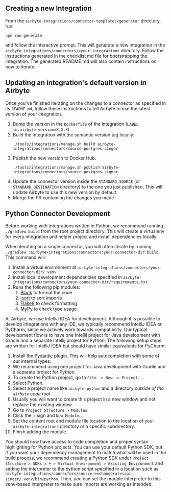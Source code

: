 ## Creating a new Integration

From the `airbyte-integrations/connector-templates/generator` directory, run: 
```
npm run generate
```

and follow the interactive prompt. This will generate a new integration in the `airbyte-integrations/connectors/<your-integration>` directory. 
Follow the instructions generated in the checklist md file for bootstrapping the integration. The generated
README.md will also contain instructions on how to iterate. 

## Updating an integration's default version in Airbyte
Once you've finished iterating on the changes to a connector as specified in its `README.md`, follow these instructions
to tell Airbyte to use the latest version of your integration.   

1. Bump the version in the `Dockerfile` of the integration (`LABEL io.airbyte.version=X.X.X`)
1. Build the integration with the semantic version tag locally:
    ```
    ./tools/integrations/manage.sh build airbyte-integrations/connectors/source-postgres-singer
    ```
1. Publish the new version to Docker Hub. 
    ```
    ./tools/integrations/manage.sh publish airbyte-integrations/connectors/source-postgres-signer
    ```
1. Update the connector version inside the `STANDARD_SOURCE` (or `STANDARD_DESTINATION` directory) to the one you just published. 
This will update Airbyte to use this new version by default. 
1. Merge the PR containing the changes you made.

## Python Connector Development

Before working with integrations written in Python, we recommend running `./gradlew build` from the root project directory.
This will create a virtualenv for every integration and helper project and install dependencies locally. 

When iterating on a single connector, you will often iterate by running `./gradlew :airbyte-integrations:connectors:your-connector-dir:build`.
This command will:
1. Install a virtual environment at `airbyte-integrations/connectors/your-connector-dir/.venv`
1. Install local development dependencies specified in `airbyte-integrations/connectors/your-connector-dir/requirements.txt`
1. Runs the following pip modules:
    1. [Black](https://pypi.org/project/black/) to format the code
    1. [isort](https://pypi.org/project/isort/) to sort imports
    1. [Flake8](https://pypi.org/project/flake8/) to check formatting
    1. [MyPy](https://pypi.org/project/mypy/) to check type usage

At Airbyte, we use IntelliJ IDEA for development. Although it is possible to develop integrations with any IDE, 
we typically recommend IntelliJ IDEA or PyCharm, since we actively work towards compatibility. Our typical development flow is to have one Intellij project for Java development with Gradle and a separate Intellij project for Python.
The following setup steps are written for IntelliJ IDEA but should have similar equivalents for PyCharm:
1. Install the [Pydantic](https://plugins.jetbrains.com/plugin/12861-pydantic) plugin. This will help autocompletion with some of our internal types.
1. We recommend using one project for Java development with Gradle and a separate project for Python.
1. To create the Python project, go to `File -> New -> Project...`
1. Select Python.
1. Select a project name like `airbyte-python` and a directory *outside of the `airbyte` code root*.
1. Usually you will want to create this project in a new window and not replace the existing window.
1. Go to `Project Structure > Modules`. 
1. Click the + sign and `New Module`.
1. Set the content root and module file location to the location of your `airbyte-integrations` directory or a specific subdirectory.
1. Finish adding the module.

You should now have access to code completion and proper syntax highlighting for Python projects. 
You can use your default Python SDK, but if you want your dependency management to match what will be used in the build process, 
we recommend creating a Python SDK under `Project Structure > SDKs > + > Virtual Environment > Existing Environment` 
and setting the interpreter to the python script specified in a location such as `airbyte-integrations/connectors/source-exchangeratesapi-singer/.venv/bin/python`. 
Then, you can set the module interpreter to this venv-based interpreter to make sure imports are working as intended.
